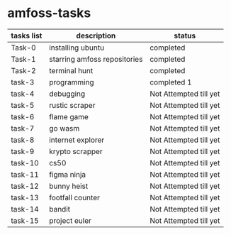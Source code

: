 # amfoss-tasks

| tasks list |   description                  |  status                                                               |
| ---        | ------                         | ---                                                                   |
| Task-0     |   installing ubuntu            |  completed                                                            |
| Task-1     |   starring amfoss repositories |  completed                                                            |
| Task-2     |   terminal hunt                |  completed                                                            |
| task-3     |   programming                  |  completed 1                                 |
| task-4     |   debugging                    | Not Attempted till yet                                                       |
| task-5     |   rustic scraper               | Not Attempted till yet                                                      |
| task-6     |   flame game                   | Not Attempted till yet                                                      |
| task-7     |   go wasm                      | Not Attempted till yet                                                     |
| task-8     |   internet explorer            | Not Attempted till yet                                                     |
| task-9     |   krypto scrapper              |  Not Attempted till yet                                                      |
| task-10    |   cs50                         |  Not Attempted till yet   |
| task-11    |   figma ninja                  |    Not Attempted till yet   |
| task-12    |   bunny heist                  | Not Attempted till yet                                                    |
| task-13    |   footfall counter             | Not Attempted till yet                                                      |
| task-14    |   bandit                       | Not Attempted till yet                                           |
| task-15    |   project euler                |   Not Attempted till yet                                                   |
